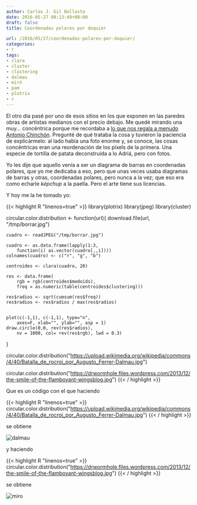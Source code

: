 ```yaml
---
author: Carlos J. Gil Bellosta
date: 2016-05-27 08:13:49+00:00
draft: false
title: Coordenadas polares por doquier

url: /2016/05/27/coordenadas-polares-por-doquier/
categories:
- r
tags:
- clara
- cluster
- clústering
- dalmau
- miró
- pam
- plotrix
- r
---
```


El otro día pasé por uno de esos sitios en los que exponen en las paredes obras de artistas medianos con el precio debajo. Me quedé mirando una muy... concéntrica porque me recordaba a [lo que nos regala a menudo Antonio Chinchón](https://aschinchon.wordpress.com/tag/r/). Pregunté de qué trataba la cosa y tuvieron la paciencia de explicármelo: al lado había una foto enorme y, se conoce, las cosas concéntricas eran una reordenación de los píxels de la primera. Una especie de tortilla de patata deconstruida a lo Adriá, pero con fotos.

Yo les dije que aquello venía a ser un diagrama de barras en coordenadas polares, que yo me dedicaba a eso, pero que unas veces usaba diagramas de barras y otras, coordenadas polares, pero nunca a la vez; que eso era como echarle _képchup_ a la paella. Pero el arte tiene sus licencias.

Y hoy me la he tomado yo:


{{< highlight R "linenos=true" >}}
library(plotrix)
library(jpeg)
library(cluster)

circular.color.distribution <- function(url){
    download.file(url, "/tmp/borrar.jpg")

    cuadro <- readJPEG("/tmp/borrar.jpg")

    cuadro <- as.data.frame(lapply(1:3,
        function(i) as.vector(cuadro[,,i])))
    colnames(cuadro) <- c("r", "g", "b")

    centroides <- clara(cuadro, 20)

    res <- data.frame(
        rgb = rgb(centroides$medoids),
        freq = as.numeric(table(centroides$clustering)))

    res$radios <- sqrt(cumsum(res$freq))
    res$radios <- res$radios / max(res$radios)


    plot(c(-1,1), c(-1,1), type="n",
        axes=F, xlab="", ylab="", asp = 1)
    draw.circle(0,0, rev(res$radios),
        nv = 1000, col= rev(res$rgb), lwd = 0.3)
}

circular.color.distribution("https://upload.wikimedia.org/wikipedia/commons/4/40/Batalla_de_rocroi_por_Augusto_Ferrer-Dalmau.jpg")

circular.color.distribution("https://drwormhole.files.wordpress.com/2013/12/the-smile-of-the-flamboyant-wingsblog.jpg")
{{< / highlight >}}

Que es un código con el que haciendo

{{< highlight R "linenos=true" >}}
circular.color.distribution("https://upload.wikimedia.org/wikipedia/commons/4/40/Batalla_de_rocroi_por_Augusto_Ferrer-Dalmau.jpg")
{{< / highlight >}}

se obtiene

![dalmau](/wp-uploads/2016/05/dalmau.png)

y haciendo

{{< highlight R "linenos=true" >}}
circular.color.distribution("https://drwormhole.files.wordpress.com/2013/12/the-smile-of-the-flamboyant-wingsblog.jpg")
{{< / highlight >}}

se obtiene

![miro](/wp-uploads/2016/05/miro.png)
